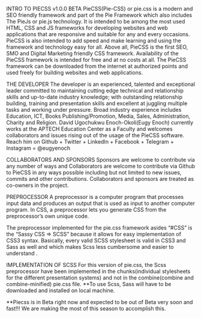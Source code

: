 INTRO TO PIECSS v1.0.0 BETA 
PieCSS(Pie-CSS) or pie.css is a modern and SEO friendly framework and part of the Pie Framework which also includes The PieJs or pie.js technology. It is intended to be among the most used HTML, CSS and JS frameworks for developing websites and web applications that are responsive and suitable for any and every occasions.
PieCSS is also intended to add speed and make learning and using the framework and technology easy for all.
Above all, PieCSS is the first SEO, SMO and Digital Marketing friendly CSS framework.
Availability of the PieCSS framework is intended for free and at no costs at all. 
The PieCSS framework can be downloaded from the internet at authorized points and used freely for building websites and web applications.

THE DEVELOPER
The developer is an experienced, talented and exceptional leader committed to maintaining cutting edge technical and relationship skills and up-to-date industry knowledge; with outstanding relationship building, training and presentation skills and excellent at juggling multiple tasks and working under pressure. Broad industry experience includes Education, ICT, Books Publishing/Promotion, Media, Sales, Administration, Charity and Religion. 
David Ugochukwu Enoch-Okoli(Eugy Enoch) currently works at the APTECH Education Center as a Faculty and welcomes collaborators and issues rising out of the usage of the PieCSS software.
Reach him on Github + Twitter + LinkedIn + Facebook + Telegram + Instagram = @eugyenoch

COLLABORATORS AND SPONSORS
Sponsors are welcome to contribute via any number of ways and Collaborators are welcome to contribute via Github to PieCSS in any ways possible including but not limited to new issues, commits and other contributions. Collaborators and sponsors are treated as co-owners in the project.

PREPROCESSOR
A preprocessor is a computer program that processes input data and produces an output that is used as input to another computer program. In CSS, a preprocessor lets you generate CSS from the preprocessor’s own unique code.

The preprocessor implemented for the pie.css framework asides “#CSS” is the “Sassy CSS => SCSS” because it allows for easy implementation of CSS3 syntax. Basically, every valid SCSS stylesheet is valid in CSS3 and Sass as well and which makes Scss less cumbersome and easier to understand .

IMPLEMENTATION OF SCSS
For this version of pie.css, the Scss preprocessor have been implemented in the chunks(individual stylesheets for the different presentation systems) and not in the combine(combine and combine-minified) pie.css file. 
**To use Scss, Sass will have to be downloaded and installed on local machine.


**Piecss is in Beta right now and expected to be out of Beta very soon and fast!!! We are making the most of this season to accomplish this.
